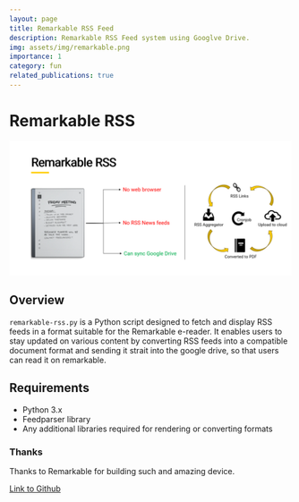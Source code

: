 ```yaml
---
layout: page
title: Remarkable RSS Feed
description: Remarkable RSS Feed system using Googlve Drive.
img: assets/img/remarkable.png
importance: 1
category: fun
related_publications: true
---
```


# Remarkable RSS

![RSS Architecture](assets/img/remarkable.png)

## Overview

`remarkable-rss.py` is a Python script designed to fetch and display RSS feeds in a format suitable for the Remarkable e-reader. It enables users to stay updated on various content by converting RSS feeds into a compatible document format and sending it strait into the google drive, so that users can read it on remarkable.

## Requirements

- Python 3.x
- Feedparser library
- Any additional libraries required for rendering or converting formats

### Thanks

Thanks to Remarkable for building such and amazing device.

[Link to Github](https://github.com/eksubin/Remarkable-RSS-Feed)
